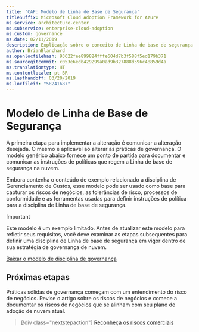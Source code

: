```yaml
---
title: 'CAF: Modelo de Linha de Base de Segurança'
titleSuffix: Microsoft Cloud Adoption Framework for Azure
ms.service: architecture-center
ms.subservice: enterprise-cloud-adoption
ms.custom: governance
ms.date: 02/11/2019
description: Explicação sobre o conceito de Linha de base de segurança em relação a governança de nuvem
author: BrianBlanchard
ms.openlocfilehash: 93622fee899824fffe604d7b3f588f5ed179b371
ms.sourcegitcommit: c053e6edb429299a0ad9b327888d596c48859d4a
ms.translationtype: HT
ms.contentlocale: pt-BR
ms.lasthandoff: 03/20/2019
ms.locfileid: "58241687"
---
```

# <a name="security-baseline-template"></a>Modelo de Linha de Base de Segurança

A primeira etapa para implementar a alteração é comunicar a alteração desejada. O mesmo é aplicável ao alterar as práticas de governança. O modelo genérico abaixo fornece um ponto de partida para documentar e comunicar as instruções de políticas que regem a Linha de base de segurança na nuvem.

Embora contenha o conteúdo de exemplo relacionado a disciplina de Gerenciamento de Custos, esse modelo pode ser usado como base para capturar os riscos de negócios, as tolerâncias de risco, processos de conformidade e as ferramentas usadas para definir instruções de política para a disciplina de Linha de base de segurança.

> [!IMPORTANT]
> Este modelo é um exemplo limitado. Antes de atualizar este modelo para refletir seus requisitos, você deve examinar as etapas subsequentes para definir uma disciplina de Linha de base de segurança em vigor dentro de sua estratégia de governança de nuvem.

<!-- markdownlint-disable MD033 -->

 <a href="https://archcenter.blob.core.windows.net/cdn/fusion/governance/Governance Discipline Template.docx">Baixar o modelo de disciplina de governança</a>

<!-- markdownlint-enable MD033 -->

## <a name="next-steps"></a>Próximas etapas

Práticas sólidas de governança começam com um entendimento do risco de negócios. Revise o artigo sobre os riscos de negócios e comece a documentar os riscos de negócios que se alinham com seu plano de adoção de nuvem atual.

> [!div class="nextstepaction"]
> [Reconheça os riscos comerciais](./business-risks.md)

